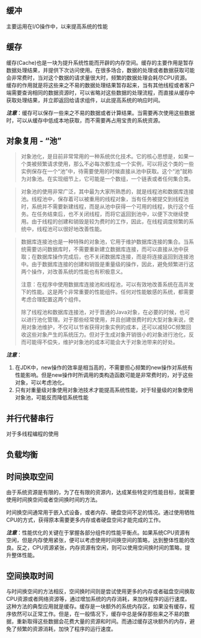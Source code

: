 ## 缓冲

主要运用在I/O操作中，以来提高系统的性能

## 缓存

缓存(Cache)也是一块为提升系统性能而开辟的内存空间。缓存的主要作用是暂存数据处理结果，并提供下次访问使用。在很多场合，数据的处理或者数据获取可能会非常费时，当对这个数据的请求量很大时，频繁的数据处理会耗尽CPU资源。缓存的作用就是将这些来之不易的数据处理结果暂存起来，当有其他线程或者客户端需要查询相同的数据资源时，可以省略对这些数据的处理流程，而直接从缓存中获取处理结果，并立即返回给请求组件，以此提高系统的响应时间。

***注意***：缓存可以保存一些来之不易的数据或者计算结果。当需要再次使用这些数据时，可以从缓存中低成本地获取，而不需要再占用宝贵的系统资源。


## 对象复用 - “池”

>对象池化，是目前非常常用的一种系统优化技术。它的核心思想是，如果一个类被频繁请求使用，那么不必每次都生成一个实例，可以将这个类的一些实例保存在一个“池”中，待需要使用的时候直接从池中获取。这个“池”就称为对象池。在实现细节上，它可能是一个数组，一个链表或者任何集合类。

>对象池的使用非常广泛，其中最为大家所熟悉的，就是线程池和数据库连接池。线程池中，保存着可以被重用的线程对象，当有任务被提交到线程池时，系统并不需要新建线程，而是从池中获得一个可用的线程，执行这个任务。在任务结束后，也不关闭线程，而将它返回到池中，以便下次继续使用。由于线程的创建和销毁是较为费时的工作，因此，在线程调度频繁的系统中，线程池可以很好地改善性能。

>数据库连接池也是一种特殊的对象池，它用于维护数据库连接的集合。当系统需要访问数据库时，不需要重新建立数据库连接，而可以直接从池中获取；在数据库操作完成后，也不关闭数据库连接，而是将连接返回到连接池中。由于数据库连接的创建和销毁是重量级的操作，因此，避免频繁进行这两个操作，对改善系统的性能也有积极意义。
> 
> 注意：在程序中使用数据库连接池和线程池，可以有效地改善系统在高并发下的性能。这是两个非常重要的性能组件。任何对性能敏感的系统，都需要考虑合理配置这两个组件。
> 
> 除了线程池和数据库连接池，对于晋通的Java对象，在必要的时候，也可以进行池化管理。对于那些经常使用，并且创建很费时的大型对象来说，使用对象池维护，不仅可以节省获得对象实例的成本，还可以减轻GC频繁回收这些对象产生的系统压力。但对于生成对象开销很小的对象进行池化，反而可能得不偿失，维护对象池的成本可能会大于对象池带来的好处。

***注意***：

1. 在JDK中，new操作的效率是相当高的，不需要担心频繁的new操作对系统有性能影响。但是new操作时所调用的类构造函数可能是非常费时的，对于这些对象，可以考虑池化。
2. 只有对重量级对象使用对象池技术才能提高系统性能，对于轻量级的对象使用对象池，可能反而降低系统性能

## 并行代替串行

对于多线程编程的使用

## 负载均衡

## 时间换取空间

由于系统资源是有限的，为了在有限的资源内，达成某些特定的性能目标，就需要使用时间换空间或者空间换时间的方法。

时间换空间通常用于嵌入式设备，或者内存、硬盘空间不足的情况。通过使用牺牲CPU的方式，获得原本需要更多内存或者硬盘空间才能完成的工作。


***注意***：性能优化的关键在于掌握各部分组件的性能平衡点。如果系统CPU资源有空闲，但是内存使用紧张，便可以考虑使用时间换空间的策略，达到整体性能的改良。反之，CPU资源紧张，内存资源有空闲，则可以使用空间换时间的策略，提升整体性能。

## 空间换取时间

与时间换空间的方法相反，空间换时间则是尝试使用更多的内存或者磁盘空间换取CPU资源或者网络资源等，通过增加系统的内存消耗，来加快程序的运行速度。
这种方法的典型应用就是缓存。缓存是一块额外的系统内存区，如果没有缓存，程序依然可以正常工作。但是，在一般情况下，缓存中总是保存那些来之不易的数据，重新取得这些数据会花费大量的资源和时间。而通过缓存这块额外的内存，避免了频繁的资源消耗，加快了程序的运行速度。